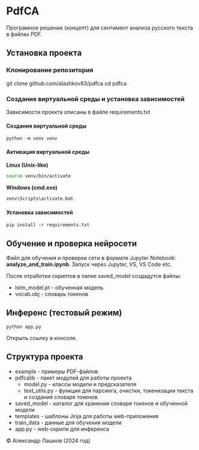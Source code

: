 # PdfCA

Програмное решение (концепт) для сентимент анализа русского текста в файлах PDF.

## Установка проекта
### Клонирование репозитория

git clone github.com/alashkov83/pdfca
cd pdfca

### Создание виртуальной среды и установка зависимостей
Зависимости проекта описаны в файле requirements.txt
#### Создания виртуальной среды
```
python -m venv venv
```
#### Активация виртуальной среды
**Linux (Unix-like)**
```sh
source venv/bin/activate
```
**Windows (cmd.exe)**
```bat
venv\Scripts\activate.bat
```
#### Установка зависимостей

```
pip install -r requirements.txt
```

## Обучение и проверка нейросети

Файл для обучения и проверки сети в формате Jupyter Notebook:
**analyze_and_train.ipynb**. Запуск через Jupyter, VS, VS Code etc.

После отработки скриптов в папке saved_model создадутся файлы:
- lstm_model.pt - обученная модель
- vocab.obj - словарь токенов

## Инференс (тестовый режим)
```
python app.py
```
Открыть ссылку в консоле.

## Структура проекта

- example - примеры PDF-файлов
- pdfcalib - пакет модулей для работы проекта
  - model.py - классы модели и предсказателя
  - text_utils.py - функции для парсинга, очистки, токенизации текста и создания словаря токенов.
- saved_model - каталог для хранения словаря токенов и обученной модели
- templates - шаблоны Jinja для работы web-приложения
- train_data - данные для обучения модели
- app.py - web-скрипи для инференса

<html>&copy</html> Александр Лашков (2024 год)



